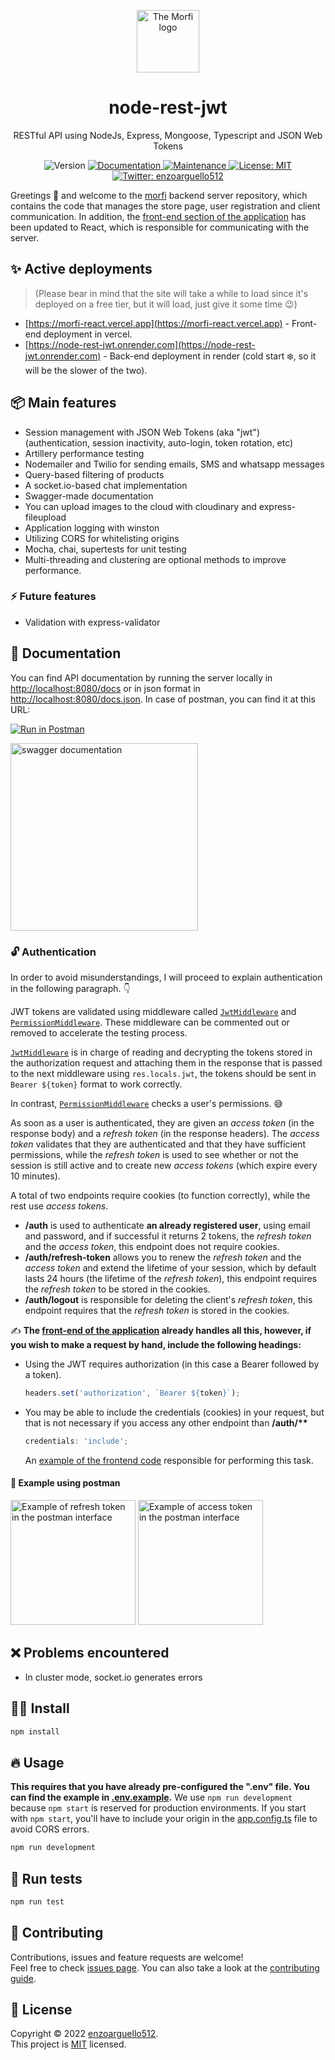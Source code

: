<p align="center">
  <a href="https://morfi-react.vercel.app">
    <img src="https://i.imgur.com/cDNjn1M.png" alt="The Morfi logo" height="100">
  </a>
  <h1 align="center">node-rest-jwt</h1>
  <p align="center">RESTful API using NodeJs, Express, Mongoose, Typescript and JSON Web Tokens<p>
  <p align="center">
    <img alt="Version" src="https://img.shields.io/badge/version-0.2.1-blue.svg?cacheSeconds=2592000" />
    <a href="https://github.com/enzoarguello512/api-rest-ecommerce#readme" target="_blank">
      <img alt="Documentation" src="https://img.shields.io/badge/documentation-yes-brightgreen.svg" />
    </a>
    <a href="https://github.com/enzoarguello512/api-rest-ecommerce/graphs/commit-activity" target="_blank">
      <img alt="Maintenance" src="https://img.shields.io/badge/Maintained%3F-yes-green.svg" />
    </a>
    <a href="https://github.com/enzoarguello512/api-rest-ecommerce/blob/master/LICENSE" target="_blank">
      <img alt="License: MIT" src="https://img.shields.io/github/license/enzoarguello512/node-rest-jwt" />
    </a>
    <a href="https://twitter.com/enzoarguello512" target="_blank">
      <img alt="Twitter: enzoarguello512" src="https://img.shields.io/twitter/follow/enzoarguello512.svg?style=social" />
    </a>
  </p>
</p>

Greetings 👋 and welcome to the [morfi](https://github.com/enzoarguello512/morfi) backend server repository, which contains the code that manages the store page, user registration and client communication. In addition, the [front-end section of the application](https://github.com/enzoarguello512/morfi-react) has been updated to React, which is responsible for communicating with the server.

## ✨ Active deployments

> (Please bear in mind that the site will take a while to load since it's deployed on a free tier, but it will load, just give it some time 😉)

- [https://morfi-react.vercel.app](https://morfi-react.vercel.app) - Front-end deployment in vercel.
- [https://node-rest-jwt.onrender.com](https://node-rest-jwt.onrender.com) - Back-end deployment in render (cold start ❄️, so it will be the slower of the two).

## 📦 Main features

- Session management with JSON Web Tokens (aka "jwt") (authentication, session inactivity, auto-login, token rotation, etc)
- Artillery performance testing
- Nodemailer and Twilio for sending emails, SMS and whatsapp messages
- Query-based filtering of products
- A socket.io-based chat implementation
- Swagger-made documentation
- You can upload images to the cloud with cloudinary and express-fileupload
- Application logging with winston
- Utilizing CORS for whitelisting origins
- Mocha, chai, supertests for unit testing
- Multi-threading and clustering are optional methods to improve performance.

### ⚡ Future features

- Validation with express-validator

## 📄 Documentation

You can find API documentation by running the server locally in [http://localhost:8080/docs](http://localhost:8080/docs) or in json format in [http://localhost:8080/docs.json](http://localhost:8080/docs.json). In case of postman, you can find it at this URL:

[![Run in Postman](https://run.pstmn.io/button.svg)](https://app.getpostman.com/run-collection/21804622-0cbf027e-b7d9-43d9-b3fa-8420678ff43e?action=collection%2Ffork&collection-url=entityId%3D21804622-0cbf027e-b7d9-43d9-b3fa-8420678ff43e%26entityType%3Dcollection%26workspaceId%3D24718fbd-be5a-41e1-a995-e91f81e3a8fe)

  <img src="https://user-images.githubusercontent.com/75096734/208274577-0ad2dc20-f114-4679-9158-a4ea25e5b867.png" alt="swagger documentation" height="300">

### 🔓 Authentication

In order to avoid misunderstandings, I will proceed to explain authentication in the following paragraph. 👇

JWT tokens are validated using middleware called [`JwtMiddleware`](https://github.com/enzoarguello512/node-rest-jwt/blob/main/src/services/auth/middleware/jwt.middleware.ts) and [`PermissionMiddleware`](https://github.com/enzoarguello512/node-rest-jwt/blob/main/src/common/middleware/common.permission.middleware.ts). These middleware can be commented out or removed to accelerate the testing process.

[`JwtMiddleware`](https://github.com/enzoarguello512/node-rest-jwt/blob/main/src/services/auth/middleware/jwt.middleware.ts) is in charge of reading and decrypting the tokens stored in the authorization request and attaching them in the response that is passed to the next middleware using `res.locals.jwt`, the tokens should be sent in `Bearer ${token}` format to work correctly.

In contrast, [`PermissionMiddleware`](https://github.com/enzoarguello512/node-rest-jwt/blob/main/src/common/middleware/common.permission.middleware.ts) checks a user's permissions. 😅

As soon as a user is authenticated, they are given an _access token_ (in the response body) and a _refresh token_ (in the response headers). The _access token_ validates that they are authenticated and that they have sufficient permissions, while the _refresh token_ is used to see whether or not the session is still active and to create new _access tokens_ (which expire every 10 minutes).

A total of two endpoints require cookies (to function correctly), while the rest use _access tokens_.

- **/auth** is used to authenticate **an already registered user**, using email and password, and if successful it returns 2 tokens, the _refresh token_ and the _access token_, this endpoint does not require cookies.
- **/auth/refresh-token** allows you to renew the _refresh token_ and the _access token_ and extend the lifetime of your session, which by default lasts 24 hours (the lifetime of the _refresh token_), this endpoint requires the _refresh token_ to be stored in the cookies.
- **/auth/logout** is responsible for deleting the client's _refresh token_, this endpoint requires that the _refresh token_ is stored in the cookies.

✍ **The [front-end of the application](https://github.com/enzoarguello512/morfi-react) already handles all this, however, if you wish to make a request by hand, include the following headings:**

- Using the JWT requires authorization (in this case a Bearer followed by a token).

  ```javascript
  headers.set('authorization', `Bearer ${token}`);
  ```

- You may be able to include the credentials (cookies) in your request, but that is not necessary if you access any other endpoint than **/auth/\*\***

  ```javascript
  credentials: 'include';
  ```

  An [example of the frontend code](https://github.com/enzoarguello512/morfi-react/blob/f32a1d0e0ecaccd72266cbb8f553390b60ca3f2e/src/app/api/apiSlice.tsx#L20) responsible for performing this task.

#### 🚀 Example using postman

<img src="https://user-images.githubusercontent.com/75096734/208273023-801073a1-bf18-433c-adb9-59f7411b1384.png" alt="Example of refresh token in the postman interface" height="200">
<img src="https://user-images.githubusercontent.com/75096734/208273305-629efb38-1e90-41af-b8db-564a44efa241.png" alt="Example of access token in the postman interface" height="200">

## ❌ Problems encountered

- In cluster mode, socket.io generates errors

## 👨‍💻 Install

```sh
npm install
```

## 🔥 Usage

**This requires that you have already pre-configured the ".env" file. You can find the example in [.env.example](https://github.com/enzoarguello512/node-rest-jwt/blob/develop/.env.example).**
We use `npm run development` because `npm start` is reserved for production environments. If you start with `npm start`, you'll have to include your origin in the [app.config.ts](https://github.com/enzoarguello512/node-rest-jwt/blob/3bff15c66a00b1ea61601f72492ebde0f4d5e7cf/src/components/app/app.config.ts#L6) file to avoid CORS errors.

```sh
npm run development
```

## 🧪 Run tests

```sh
npm run test
```

## 🤝 Contributing

Contributions, issues and feature requests are welcome!<br />Feel free to check
[issues page](https://github.com/enzoarguello512/api-rest-ecommerce/issues). You
can also take a look at the [contributing guide](https://github.com/enzoarguello512/api-rest-ecommerce/blob/master/CONTRIBUTING.md).

## 📝 License

Copyright © 2022 [enzoarguello512](https://github.com/enzoarguello512).<br />
This project is
[MIT](https://github.com/enzoarguello512/api-rest-ecommerce/blob/master/LICENSE)
licensed.
